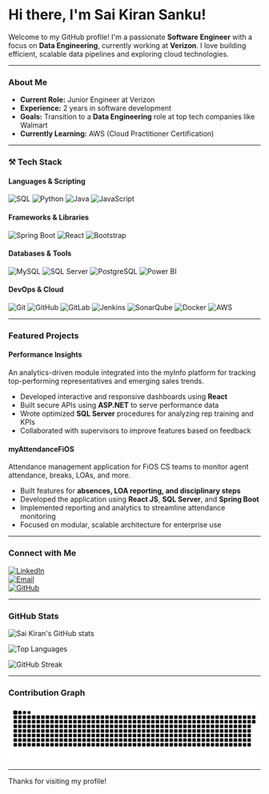 # Hi there, I'm Sai Kiran Sanku!

Welcome to my GitHub profile! I'm a passionate **Software Engineer** with a focus on **Data Engineering**, currently working at **Verizon**. I love building efficient, scalable data pipelines and exploring cloud technologies.

---

### About Me

- **Current Role:** Junior Engineer at Verizon  
- **Experience:** 2 years in software development  
- **Goals:** Transition to a **Data Engineering** role at top tech companies like Walmart  
- **Currently Learning:** AWS (Cloud Practitioner Certification)  

---

### ⚒️ Tech Stack

#### Languages & Scripting
![SQL](https://img.shields.io/badge/-SQL-4479A1?style=for-the-badge&logo=sql&logoColor=white)
![Python](https://img.shields.io/badge/-Python-3776AB?style=for-the-badge&logo=python&logoColor=white)
![Java](https://img.shields.io/badge/-Java-007396?style=for-the-badge&logo=java&logoColor=white)
![JavaScript](https://img.shields.io/badge/-JavaScript-F7DF1E?style=for-the-badge&logo=javascript&logoColor=black)

#### Frameworks & Libraries
![Spring Boot](https://img.shields.io/badge/-Spring%20Boot-6DB33F?style=for-the-badge&logo=spring-boot&logoColor=white)
![React](https://img.shields.io/badge/-React-61DAFB?style=for-the-badge&logo=react&logoColor=black)
![Bootstrap](https://img.shields.io/badge/-Bootstrap-7952B3?style=for-the-badge&logo=bootstrap&logoColor=white)

#### Databases & Tools
![MySQL](https://img.shields.io/badge/-MySQL-4479A1?style=for-the-badge&logo=mysql&logoColor=white)
![SQL Server](https://img.shields.io/badge/-SQL%20Server-CC2927?style=for-the-badge&logo=microsoftsqlserver&logoColor=white)
![PostgreSQL](https://img.shields.io/badge/-PostgreSQL-336791?style=for-the-badge&logo=postgresql&logoColor=white)
![Power BI](https://img.shields.io/badge/-Power%20BI-F2C811?style=for-the-badge&logo=powerbi&logoColor=black)

#### DevOps & Cloud
![Git](https://img.shields.io/badge/-Git-F05032?style=for-the-badge&logo=git&logoColor=white)
![GitHub](https://img.shields.io/badge/-GitHub-181717?style=for-the-badge&logo=github&logoColor=white)
![GitLab](https://img.shields.io/badge/-GitLab-FC6D26?style=for-the-badge&logo=gitlab&logoColor=white)
![Jenkins](https://img.shields.io/badge/-Jenkins-D24939?style=for-the-badge&logo=jenkins&logoColor=white)
![SonarQube](https://img.shields.io/badge/-SonarQube-4E9BCD?style=for-the-badge&logo=sonarqube&logoColor=white)
![Docker](https://img.shields.io/badge/-Docker-2496ED?style=for-the-badge&logo=docker&logoColor=white)
![AWS](https://img.shields.io/badge/-AWS-232F3E?style=for-the-badge&logo=amazonaws&logoColor=white)

---

### Featured Projects

#### **Performance Insights**
An analytics-driven module integrated into the myInfo platform for tracking top-performing representatives and emerging sales trends.

- Developed interactive and responsive dashboards using **React**
- Built secure APIs using **ASP.NET** to serve performance data
- Wrote optimized **SQL Server** procedures for analyzing rep training and KPIs
- Collaborated with supervisors to improve features based on feedback

#### **myAttendanceFiOS**
Attendance management application for FiOS CS teams to monitor agent attendance, breaks, LOAs, and more.

- Built features for **absences, LOA reporting, and disciplinary steps**
- Developed the application using **React JS**, **SQL Server**, and **Spring Boot**
- Implemented reporting and analytics to streamline attendance monitoring
- Focused on modular, scalable architecture for enterprise use

---

### Connect with Me

[![LinkedIn](https://img.shields.io/badge/-Sai%20Kiran%20Sanku-0A66C2?style=for-the-badge&logo=linkedin&logoColor=white)](https://www.linkedin.com/in/sai-kiran-sanku)  
[![Email](https://img.shields.io/badge/-saikiran4jobs@gmail.com-D14836?style=for-the-badge&logo=gmail&logoColor=white)](mailto:saikiran4jobs@gmail.com)  
[![GitHub](https://img.shields.io/badge/-Sai--Kiran--Sanku-181717?style=for-the-badge&logo=github&logoColor=white)](https://github.com/Sai-Kiran-Sanku)

---

### GitHub Stats

![Sai Kiran's GitHub stats](https://github-readme-stats.vercel.app/api?username=Sai-Kiran-Sanku&show_icons=true&theme=radical)

![Top Languages](https://github-readme-stats.vercel.app/api/top-langs/?username=Sai-Kiran-Sanku&layout=compact&theme=radical)

![GitHub Streak](https://github-readme-streak-stats.herokuapp.com?user=Sai-Kiran-Sanku&theme=radical)

---

### Contribution Graph

![Contribution Graph](https://raw.githubusercontent.com/Sai-Kiran-Sanku/Sai-Kiran-Sanku/output/github-contribution-grid-snake.svg)

---

Thanks for visiting my profile!